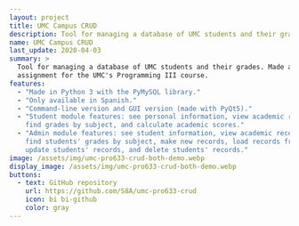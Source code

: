 ```yaml
---
layout: project
title: UMC Campus CRUD
description: Tool for managing a database of UMC students and their grades.
name: UMC Campus CRUD
last_update: 2020-04-03
summary: >
  Tool for managing a database of UMC students and their grades. Made as an
  assignment for the UMC's Programming III course.
features:
  - "Made in Python 3 with the PyMySQL library."
  - "Only available in Spanish."
  - "Command-line version and GUI version (made with PyQt5)."
  - "Student module features: see personal information, view academic record,
    find grades by subject, and calculate academic scores."
  - "Admin module features: see student information, view academic records,
    find students' grades by subject, make new records, load records from file,
    update students' records, and delete students' records."
image: /assets/img/umc-pro633-crud-both-demo.webp
display_image: /assets/img/umc-pro633-crud-both-demo.webp
buttons:
  - text: GitHub repository
    url: https://github.com/S8A/umc-pro633-crud
    icon: bi bi-github
    color: gray
---
```

